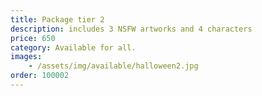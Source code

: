```yaml
---
title: Package tier 2
description: includes 3 NSFW artworks and 4 characters
price: 650
category: Available for all.
images: 
    - /assets/img/available/halloween2.jpg
order: 100002
---
```


